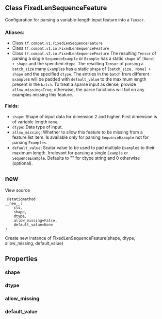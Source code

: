 ## Class FixedLenSequenceFeature
Configuration for parsing a variable-length input feature into a `Tensor`.
### Aliases:
- Class `tf.compat.v1.FixedLenSequenceFeature`
- Class `tf.compat.v1.io.FixedLenSequenceFeature`
- Class `tf.compat.v2.io.FixedLenSequenceFeature`
The resulting `Tensor` of parsing a single `SequenceExample` or `Example` has a static `shape` of `[None] + shape` and the specified `dtype`. The resulting `Tensor` of parsing a `batch_size` many `Example`s has a static `shape` of `[batch_size, None] + shape` and the specified `dtype`. The entries in the `batch` from different `Example`s will be padded with `default_value` to the maximum length present in the `batch`.
To treat a sparse input as dense, provide `allow_missing=True`; otherwise, the parse functions will fail on any examples missing this feature.
#### Fields:
- `shape`: Shape of input data for dimension 2 and higher. First dimension is of variable length `None`.
- `dtype`: Data type of input.
- `allow_missing`: Whether to allow this feature to be missing from a feature list item. Is available only for parsing `SequenceExample` not for parsing `Examples`.
- `default_value`: Scalar value to be used to pad multiple `Example`s to their maximum length. Irrelevant for parsing a single `Example` or `SequenceExample`. Defaults to "" for dtype string and 0 otherwise (optional).
## __new__
View source

```
 @staticmethod
__new__(
    cls,
    shape,
    dtype,
    allow_missing=False,
    default_value=None
)
```
Create new instance of FixedLenSequenceFeature(shape, dtype, allow_missing, default_value)
## Properties
### shape
### dtype
### allow_missing
### default_value
